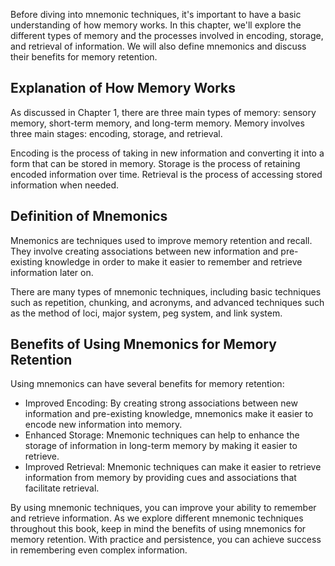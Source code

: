 
Before diving into mnemonic techniques, it's important to have a basic understanding of how memory works. In this chapter, we'll explore the different types of memory and the processes involved in encoding, storage, and retrieval of information. We will also define mnemonics and discuss their benefits for memory retention.

Explanation of How Memory Works
-------------------------------

As discussed in Chapter 1, there are three main types of memory: sensory memory, short-term memory, and long-term memory. Memory involves three main stages: encoding, storage, and retrieval.

Encoding is the process of taking in new information and converting it into a form that can be stored in memory. Storage is the process of retaining encoded information over time. Retrieval is the process of accessing stored information when needed.

Definition of Mnemonics
-----------------------

Mnemonics are techniques used to improve memory retention and recall. They involve creating associations between new information and pre-existing knowledge in order to make it easier to remember and retrieve information later on.

There are many types of mnemonic techniques, including basic techniques such as repetition, chunking, and acronyms, and advanced techniques such as the method of loci, major system, peg system, and link system.

Benefits of Using Mnemonics for Memory Retention
------------------------------------------------

Using mnemonics can have several benefits for memory retention:

* Improved Encoding: By creating strong associations between new information and pre-existing knowledge, mnemonics make it easier to encode new information into memory.
* Enhanced Storage: Mnemonic techniques can help to enhance the storage of information in long-term memory by making it easier to retrieve.
* Improved Retrieval: Mnemonic techniques can make it easier to retrieve information from memory by providing cues and associations that facilitate retrieval.

By using mnemonic techniques, you can improve your ability to remember and retrieve information. As we explore different mnemonic techniques throughout this book, keep in mind the benefits of using mnemonics for memory retention. With practice and persistence, you can achieve success in remembering even complex information.
